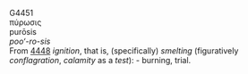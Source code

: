 G4451  
πύρωσις  
purōsis  
*poo‘-ro-sis*  
From [4448](g4448) *ignition*, that is, (specifically) *smelting*
(figuratively *conflagration*, *calamity* as a *test*): - burning,
trial.  
